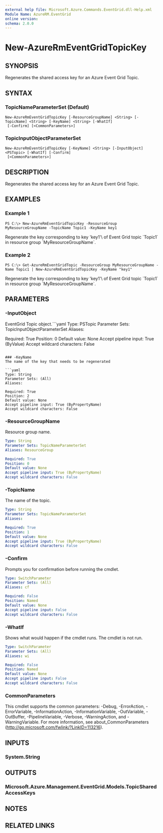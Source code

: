 ```yaml
---
external help file: Microsoft.Azure.Commands.EventGrid.dll-Help.xml
Module Name: AzureRM.EventGrid
online version: 
schema: 2.0.0
---
```


# New-AzureRmEventGridTopicKey

## SYNOPSIS
Regenerates the shared access key for an Azure Event Grid Topic.

## SYNTAX

### TopicNameParameterSet (Default)
```
New-AzureRmEventGridTopicKey [-ResourceGroupName] <String> [-TopicName] <String> [-KeyName] <String> [-WhatIf]
 [-Confirm] [<CommonParameters>]
```

### TopicInputObjectParameterSet
```
New-AzureRmEventGridTopicKey [-KeyName] <String> [-InputObject] <PSTopic> [-WhatIf] [-Confirm]
 [<CommonParameters>]
```

## DESCRIPTION
Regenerates the shared access key for an Azure Event Grid Topic.

## EXAMPLES

### Example 1
```
PS C:\> New-AzureRmEventGridTopicKey -ResourceGroup MyResourceGroupName -TopicName Topic1 -KeyName key1
```

Regenerate the key corresponding to key \'key1'\ of Event Grid topic \`Topic1\` in resource group \`MyResourceGroupName\`.

### Example 2
```
PS C:\> Get-AzureRmEventGridTopic -ResourceGroup MyResourceGroupName -Name Topic1 | New-AzureRmEventGridTopicKey -KeyName "key1"
```

Regenerate the key corresponding to key \'key1'\ of Event Grid topic \`Topic1\` in resource group \`MyResourceGroupName\`.

## PARAMETERS

### -InputObject
EventGrid Topic object.```yaml
Type: PSTopic
Parameter Sets: TopicInputObjectParameterSet
Aliases: 

Required: True
Position: 0
Default value: None
Accept pipeline input: True (ByValue)
Accept wildcard characters: False
```

### -KeyName
The name of the key that needs to be regenerated

```yaml
Type: String
Parameter Sets: (All)
Aliases: 

Required: True
Position: 2
Default value: None
Accept pipeline input: True (ByPropertyName)
Accept wildcard characters: False
```

### -ResourceGroupName
Resource group name.

```yaml
Type: String
Parameter Sets: TopicNameParameterSet
Aliases: ResourceGroup

Required: True
Position: 0
Default value: None
Accept pipeline input: True (ByPropertyName)
Accept wildcard characters: False
```

### -TopicName
The name of the topic.

```yaml
Type: String
Parameter Sets: TopicNameParameterSet
Aliases: 

Required: True
Position: 1
Default value: None
Accept pipeline input: True (ByPropertyName)
Accept wildcard characters: False
```

### -Confirm
Prompts you for confirmation before running the cmdlet.

```yaml
Type: SwitchParameter
Parameter Sets: (All)
Aliases: cf

Required: False
Position: Named
Default value: None
Accept pipeline input: False
Accept wildcard characters: False
```

### -WhatIf
Shows what would happen if the cmdlet runs.
The cmdlet is not run.

```yaml
Type: SwitchParameter
Parameter Sets: (All)
Aliases: wi

Required: False
Position: Named
Default value: None
Accept pipeline input: False
Accept wildcard characters: False
```

### CommonParameters
This cmdlet supports the common parameters: -Debug, -ErrorAction, -ErrorVariable, -InformationAction, -InformationVariable, -OutVariable, -OutBuffer, -PipelineVariable, -Verbose, -WarningAction, and -WarningVariable. For more information, see about_CommonParameters (http://go.microsoft.com/fwlink/?LinkID=113216).

## INPUTS

### System.String

## OUTPUTS

### Microsoft.Azure.Management.EventGrid.Models.TopicSharedAccessKeys

## NOTES

## RELATED LINKS

